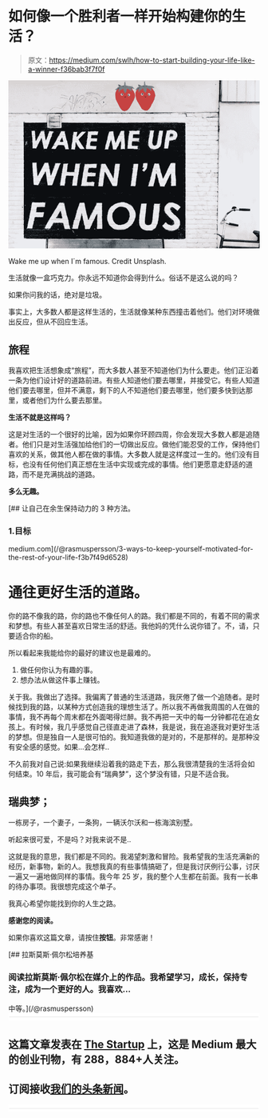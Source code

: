 # 如何像一个胜利者一样开始构建你的生活？

> 原文：<https://medium.com/swlh/how-to-start-building-your-life-like-a-winner-f36bab3f7f0f>

![](img/893f446fcc8dd273b63a14a16548fcc6.png)

Wake me up when I´m famous. Credit Unsplash.

生活就像一盒巧克力。你永远不知道你会得到什么。俗话不是这么说的吗？

如果你问我的话，绝对是垃圾。

事实上，大多数人都是这样生活的，生活就像某种东西撞击着他们。他们对环境做出反应，但从不回应生活。

## 旅程

我喜欢把生活想象成“旅程”，而大多数人甚至不知道他们为什么要走。他们正沿着一条为他们设计好的道路前进。有些人知道他们要去哪里，并接受它。有些人知道他们要去哪里，但并不满意，剩下的人不知道他们要去哪里，他们要多快到达那里，或者他们为什么要去那里。

**生活不就是这样吗？**

这是对生活的一个很好的比喻，因为如果你环顾四周，你会发现大多数人都是追随者。他们只是对生活强加给他们的一切做出反应。做他们能忍受的工作，保持他们喜欢的关系，做其他人都在做的事情。大多数人就是这样度过一生的。他们没有目标，也没有任何他们真正想在生活中实现或完成的事情。他们更愿意走舒适的道路，而不是充满挑战的道路。

**多么无趣。**

[](/@rasmuspersson/3-ways-to-keep-yourself-motivated-for-the-rest-of-your-life-f3b7f49d6528) [## 让自己在余生保持动力的 3 种方法。

### 1.目标

medium.com](/@rasmuspersson/3-ways-to-keep-yourself-motivated-for-the-rest-of-your-life-f3b7f49d6528) 

# 通往更好生活的道路。

你的路不像我的路，你的路也不像任何人的路。我们都是不同的，有着不同的需求和梦想。有些人甚至喜欢日常生活的舒适。我他妈的凭什么说你错了。不，请，只要适合你的船。

所以看起来我能给你的最好的建议也是最难的。

1.  做任何你认为有趣的事。
2.  想办法从做这件事上赚钱。

关于我。我做出了选择。我偏离了普通的生活道路，我厌倦了做一个追随者。是时候找到我的路，以某种方式创造我的理想生活了。所以我不再做我周围的人在做的事情，我不再每个周末都在外面喝得烂醉。我不再把一天中的每一分钟都花在追女孩上。有时候，我几乎感觉自己径直走进了森林，我是说，我在追逐我对更好生活的梦想。但是独自一人是很可怕的。我知道我做的是对的，不是那样的。是那种没有安全感的感觉。如果…会怎样..

不久前我对自己说:如果我继续沿着我的路走下去，那么我很清楚我的生活将会如何结束。10 年后，我可能会有“瑞典梦”，这个梦没有错，只是不适合我。

## 瑞典梦；

一栋房子，一个妻子，一条狗，一辆沃尔沃和一栋海滨别墅。

听起来很可爱，不是吗？对我来说不是..

这就是我的意思，我们都是不同的。我渴望刺激和冒险。我希望我的生活充满新的经历，新事物，新的人。我想我真的有些事情搞砸了，但是我讨厌例行公事，讨厌一遍又一遍地做同样的事情。我今年 25 岁，我的整个人生都在前面。我有一长串的待办事项。我很想完成这个单子。

我真心希望你能找到你的人生之路。

**感谢您的阅读。**

如果你喜欢这篇文章，请按住**按钮**。非常感谢！

[](/@rasmuspersson) [## 拉斯莫斯·佩尔松培养基

### 阅读拉斯莫斯·佩尔松在媒介上的作品。我希望学习，成长，保持专注，成为一个更好的人。我喜欢…

中等。](/@rasmuspersson) ![](img/731acf26f5d44fdc58d99a6388fe935d.png)

## 这篇文章发表在 [The Startup](https://medium.com/swlh) 上，这是 Medium 最大的创业刊物，有 288，884+人关注。

## 订阅接收[我们的头条新闻](http://growthsupply.com/the-startup-newsletter/)。

![](img/731acf26f5d44fdc58d99a6388fe935d.png)